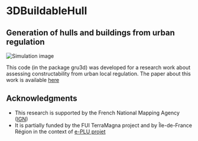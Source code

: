 # 3DBuildableHull


## Generation of hulls and buildings from urban regulation

![Simulation image](https://raw.githubusercontent.com/IGNF/3DBuildableHull/master/img/simul.png)

This code (in the package gru3d) was developed for a research work about assessing constructability from urban local regulation. The paper about this work is available [here](http://recherche.ign.fr/labos/cogit/publiCOGITDetail.php?idpubli=4120&portee=chercheur&id=59&classement=date&duree=100&nomcomplet=Brasebin%20Mickael&annee=2011&principale=)

## Acknowledgments


+ This research is supported by the French National Mapping Agency ([IGN](http://www.ign.fr))
+ It is partially funded by the FUI TerraMagna project and by Île-de-France
Région in the context of [e-PLU projet](www.e-PLU.fr)
